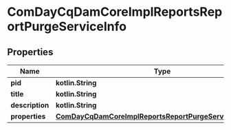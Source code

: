 
# ComDayCqDamCoreImplReportsReportPurgeServiceInfo

## Properties
Name | Type | Description | Notes
------------ | ------------- | ------------- | -------------
**pid** | **kotlin.String** |  |  [optional]
**title** | **kotlin.String** |  |  [optional]
**description** | **kotlin.String** |  |  [optional]
**properties** | [**ComDayCqDamCoreImplReportsReportPurgeServiceProperties**](ComDayCqDamCoreImplReportsReportPurgeServiceProperties.md) |  |  [optional]



